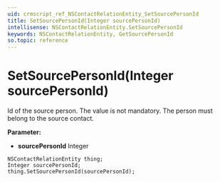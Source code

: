 ```yaml
---
uid: crmscript_ref_NSContactRelationEntity_SetSourcePersonId
title: SetSourcePersonId(Integer sourcePersonId)
intellisense: NSContactRelationEntity.SetSourcePersonId
keywords: NSContactRelationEntity, GetSourcePersonId
so.topic: reference
---
```


# SetSourcePersonId(Integer sourcePersonId)

Id of the source person. The value is not mandatory. The person must belong to the source contact.

**Parameter:** 
 - **sourcePersonId** Integer

```crmscript
NSContactRelationEntity thing;
Integer sourcePersonId;
thing.SetSourcePersonId(sourcePersonId);
```

